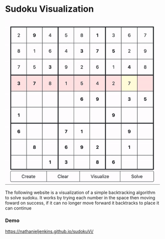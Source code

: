 # Sudoku Visualization

![Demo](viz.gif)

The following website is a visualization of a simple backtracking algorithm to solve sudoku. It works by trying each number in the space then moving foward on success, if it can no longer move forward it backtracks to place it can continue</p>
### Demo
https://nathanieljenkins.github.io/sudokuVi/
